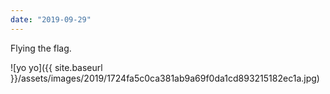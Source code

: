 ```yaml
---
date: "2019-09-29"
---
```


Flying the flag.

![yo yo]({{ site.baseurl }}/assets/images/2019/1724fa5c0ca381ab9a69f0da1cd893215182ec1a.jpg)
